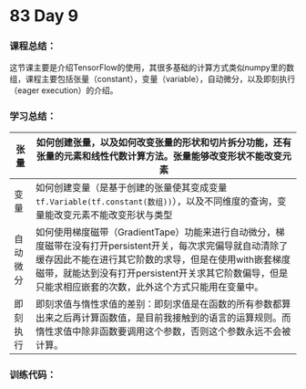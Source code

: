 # 83 Day 9

### 课程总结：
这节课主要是介绍TensorFlow的使用，其很多基础的计算方式类似numpy里的数组，课程主要包括张量（constant），变量（variable），自动微分，以及即刻执行（eager execution）的介绍。
### 学习总结：

| 张量 | 如何创建张量，以及如何改变张量的形状和切片拆分功能，还有张量的元素和线性代数计算方法。张量能够改变形状不能改变元素 |
| ----------------- | ------------------------------------------------------------ |
| 变量 | 如何创建变量（是基于创建的张量使其变成变量`tf.Variable(tf.constant(数组))`），以及不同维度的查询，变量能改变元素不能改变形状与类型 |
| 自动微分 | 如何使用梯度磁带（GradientTape）功能来进行自动微分，梯度磁带在没有打开persistent开关，每次求完偏导就自动清除了缓存因此不能在进行其它阶数的求导，但是在使用with嵌套梯度磁带，就能达到没有打开persistent开关求其它阶数偏导，但是只能求相应嵌套的次数，此外这个方式只能用在变量中。 |
| 即刻执行 | 即刻求值与惰性求值的差别：即刻求值是在函数的所有参数都算出来之后再计算函数值，是目前我接触到的语言的运算规则。而惰性求值中除非函数要调用这个参数，否则这个参数永远不会被计算。 |

### 训练代码：

[Day 9]: https://github.com/Transparent-Boy/Practice-code-along-with-the-class/tree/main/Day%209

